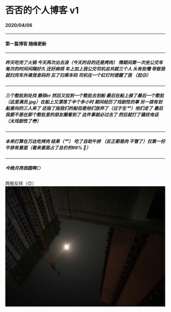 # 否否的个人博客 v1
#### 2020/04/06  
---  
#### 第一篇博客 ~~随缘更新~~  
---
##### 昨天吃完了火锅 今天再次出去浪（今天的目的还是**烤肉**） 情期间第一次坐公交车 每次的时间间隔好久 还好麻烦 车上加上我公交司机总共就三个人 头有些懵 导致我就扫完车外填信息码的 忘了扫乘车码 司机在一个红灯时提醒了我 （尬😥）  
---
##### 三个憨批到处找 撤硕er 然后又拉到一个憨批去划船 最后在船上接了最后一个憨批（这里满员.jpg）在船上又漂荡了半个多小时 期间经历了戏剧性的事  另一拨有划船意向的三人来了 还指了指我们的船但是他们放弃了（过于生艹）他们走了 最后我要不是在那个憨批里的朋友圈看到了 这件事就必过去了 然后就打了骚扰电话（太戏剧性了😳）  
---
##### 本来打算在万达吃烤肉 结果（艹） 吃了自助牛排 （反正都是肉 不管了）仅第一份牛排有意面（看来意面占了总价的99% 🤣）  
---
##### 今晚月亮很圆啊🌕  
两极反转（🙃）
![月亮两极反转](/images/0406-1.png)
